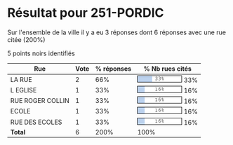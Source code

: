 # Résultat pour 251-PORDIC

Sur l'ensemble de la ville il y a eu 3 réponses dont 6 réponses avec une rue citée (200%)

5 points noirs identifiés

| Rue | Vote | % réponses | % Nb rues cités|
|-----|------|------------|----------------|
| LA RUE | 2 | 66% | <img src="../../img/bar_33.gif" />&nbsp;33%|
| L EGLISE | 1 | 33% | <img src="../../img/bar_16.gif" />&nbsp;16%|
| RUE ROGER COLLIN | 1 | 33% | <img src="../../img/bar_16.gif" />&nbsp;16%|
| ECOLE | 1 | 33% | <img src="../../img/bar_16.gif" />&nbsp;16%|
| RUE DES ECOLES | 1 | 33% | <img src="../../img/bar_16.gif" />&nbsp;16%|
| **Total** | 6 | 200% | 100%|
